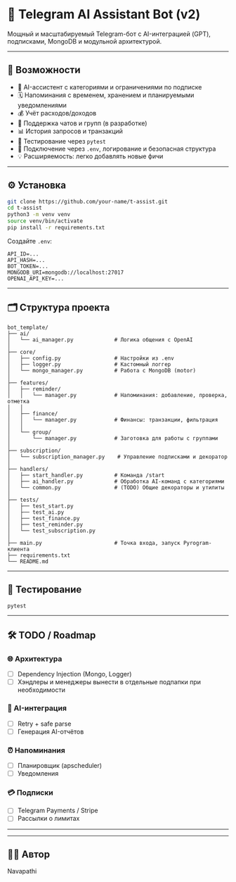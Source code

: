 # 🤖 Telegram AI Assistant Bot (v2)

Мощный и масштабируемый Telegram-бот с AI-интеграцией (GPT), подписками, MongoDB и модульной архитектурой.

---

## 🚀 Возможности

- 🧠 AI-ассистент с категориями и ограничениями по подписке
- 🗓 Напоминания с временем, хранением и планируемыми уведомлениями
- 💰 Учёт расходов/доходов
- 👥 Поддержка чатов и групп (в разработке)
- 📊 История запросов и транзакций
- 🧪 Тестирование через `pytest`
- 🔐 Подключение через `.env`, логирование и безопасная структура
- 💡 Расширяемость: легко добавлять новые фичи

---

## ⚙️ Установка

```bash
git clone https://github.com/your-name/t-assist.git
cd t-assist
python3 -m venv venv
source venv/bin/activate
pip install -r requirements.txt
```

Создайте `.env`:
```
API_ID=...
API_HASH=...
BOT_TOKEN=...
MONGODB_URI=mongodb://localhost:27017
OPENAI_API_KEY=...
```

---

## 🗂️ Структура проекта

```
bot_template/
├── ai/
│   └── ai_manager.py             # Логика общения с OpenAI
│
├── core/
│   ├── config.py                 # Настройки из .env
│   ├── logger.py                 # Кастомный логгер
│   └── mongo_manager.py          # Работа с MongoDB (motor)
│
├── features/
│   ├── reminder/
│   │   └── manager.py            # Напоминания: добавление, проверка, отметка
│   │
│   ├── finance/
│   │   └── manager.py            # Финансы: транзакции, фильтрация
│   │
│   └── group/
│       └── manager.py            # Заготовка для работы с группами
│
├── subscription/
│   └── subscription_manager.py    # Управление подписками и декоратор
│
├── handlers/
│   ├── start_handler.py          # Команда /start
│   ├── ai_handler.py             # Обработка AI-команд с категориями
│   └── common.py                 # (TODO) Общие декораторы и утилиты
│
├── tests/
│   ├── test_start.py
│   ├── test_ai.py
│   ├── test_finance.py
│   ├── test_reminder.py
│   └── test_subscription.py
│
├── main.py                       # Точка входа, запуск Pyrogram-клиента
├── requirements.txt
└── README.md
```

---

## 🧪 Тестирование

```bash
pytest
```

---

## 🛠 TODO / Roadmap

### 🌐 Архитектура
- [ ] Dependency Injection (Mongo, Logger)
- [ ] Хэндлеры и менеджеры вынести в отдельные подпапки при необходимости

### 🤖 AI-интеграция
- [ ] Retry + safe parse
- [ ] Генерация AI-отчётов

### ⏰ Напоминания
- [ ] Планировщик (apscheduler)
- [ ] Уведомления

### 💳 Подписки
- [ ] Telegram Payments / Stripe
- [ ] Рассылки о лимитах

---



---

## 👨‍💻 Автор
Navapathi
